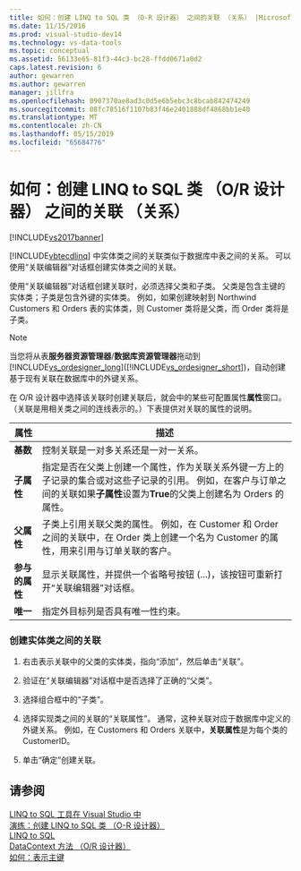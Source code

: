 ```yaml
---
title: 如何：创建 LINQ to SQL 类 （O-R 设计器） 之间的关联 （关系） |Microsoft Docs
ms.date: 11/15/2016
ms.prod: visual-studio-dev14
ms.technology: vs-data-tools
ms.topic: conceptual
ms.assetid: 56133e65-81f3-44c3-bc28-ffdd0671a0d2
caps.latest.revision: 6
author: gewarren
ms.author: gewarren
manager: jillfra
ms.openlocfilehash: 0907370ae8ad3c0d5e6b5ebc3c8bcab842474249
ms.sourcegitcommit: 08fc78516f1107b83f46e2401888df4868bb1e40
ms.translationtype: MT
ms.contentlocale: zh-CN
ms.lasthandoff: 05/15/2019
ms.locfileid: "65684776"
---
```

# <a name="how-to-create-an-association-relationship-between-linq-to-sql-classes-or-designer"></a>如何：创建 LINQ to SQL 类 （O/R 设计器） 之间的关联 （关系）
[!INCLUDE[vs2017banner](../includes/vs2017banner.md)]

[!INCLUDE[vbtecdlinq](../includes/vbtecdlinq-md.md)] 中实体类之间的关联类似于数据库中表之间的关系。 可以使用“关联编辑器”对话框创建实体类之间的关联。  
  
 使用“关联编辑器”对话框创建关联时，必须选择父类和子类。 父类是包含主键的实体类；子类是包含外键的实体类。 例如，如果创建映射到 Northwind Customers 和 Orders 表的实体类，则 Customer 类将是父类，而 Order 类将是子类。  
  
> [!NOTE]
> 当您将从表**服务器资源管理器**/**数据库资源管理器**拖动到[!INCLUDE[vs_ordesigner_long](../includes/vs-ordesigner-long-md.md)]([!INCLUDE[vs_ordesigner_short](../includes/vs-ordesigner-short-md.md)])，自动创建基于现有关联在数据库中的外键关系。  
  
 在 O/R 设计器中选择该关联时创建关联后，就会中的某些可配置属性**属性**窗口。 （关联是用相关类之间的连线表示的。）下表提供对关联的属性的说明。  
  
|属性|描述|  
|--------------|-----------------|  
|**基数**|控制关联是一对多关系还是一对一关系。|  
|**子属性**|指定是否在父类上创建一个属性，作为关联关系外键一方上的子记录的集合或对这些子记录的引用。 例如，在客户与订单之间的关联如果**子属性**设置为**True**的父类上创建名为 Orders 的属性。|  
|**父属性**|子类上引用关联父类的属性。 例如，在 Customer 和 Order 之间的关联中，在 Order 类上创建一个名为 Customer 的属性，用来引用与订单关联的客户。|  
|**参与的属性**|显示关联属性，并提供一个省略号按钮 (...)，该按钮可重新打开“关联编辑器”对话框。|  
|**唯一**|指定外目标列是否具有唯一性约束。|  
  
### <a name="to-create-an-association-between-entity-classes"></a>创建实体类之间的关联  
  
1. 右击表示关联中的父类的实体类，指向“添加”，然后单击“关联”。  
  
2. 验证在“关联编辑器”对话框中是否选择了正确的“父类”。  
  
3. 选择组合框中的“子类”。  
  
4. 选择实现类之间的关联的“关联属性”。 通常，这种关联对应于数据库中定义的外键关系。 例如，在 Customers 和 Orders 关联中，**关联属性**是为每个类的 CustomerID。  
  
5. 单击“确定”创建关联。  
  
## <a name="see-also"></a>请参阅  
 [LINQ to SQL 工具在 Visual Studio 中](../data-tools/linq-to-sql-tools-in-visual-studio2.md)   
 [演练：创建 LINQ to SQL 类 （O-R 设计器）](https://msdn.microsoft.com/library/35aad4a4-2e8a-46e2-ae09-5fbfd333c233)   
 [LINQ to SQL](https://msdn.microsoft.com/library/73d13345-eece-471a-af40-4cc7a2f11655)   
 [DataContext 方法 （O/R 设计器）](../data-tools/datacontext-methods-o-r-designer.md)   
 [如何：表示主键](https://msdn.microsoft.com/library/63c65289-6539-42b2-8493-891c232018fa)
